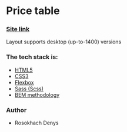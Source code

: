# Price table
### [Site link](https://github.com/denzzlle171/git-hub-lessons/tree/master/lesson-25)

Layout supports desktop (up-to-1400) versions

### The tech stack is:

- [HTML5](https://en.wikipedia.org/wiki/HTML5)
- [CSS3](https://en.wikipedia.org/wiki/Cascading_Style_Sheets)
- [Flexbox](https://en.wikipedia.org/wiki/CSS_Flexible_Box_Layout)
- [Sass (Scss)](https://sass-lang.com/)
- [BEM methodology](https://en.bem.info/methodology/)

### Author

- Rosokhach Denys